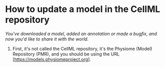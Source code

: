 # How to update a model in the CellML repository

_You've downloaded a model, added an annotation or made a bugfix, and now you'd like to share it with the world._

1. First, it's not called the CellML repository, it's the Physiome (Model) Repository (PMR), and you should be using the URL [https://models.physiomeproject.org].

